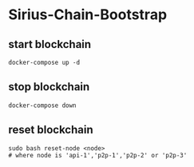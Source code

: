 # Sirius-Chain-Bootstrap

## start blockchain
```
docker-compose up -d
```

## stop blockchain
```
docker-compose down
```

## reset blockchain
```
sudo bash reset-node <node>
# where node is 'api-1','p2p-1','p2p-2' or 'p2p-3'
```
